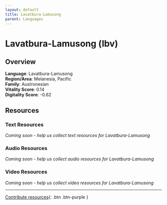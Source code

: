 ```yaml
---
layout: default
title: Lavatbura-Lamusong
parent: Languages
---
```


# Lavatbura-Lamusong (lbv)

## Overview

**Language**: Lavatbura-Lamusong  
**Region/Area**: Melanesia, Pacific  
**Family**: Austronesian  
**Vitality Score**: 0.14  
**Digitality Score**: -0.62  

## Resources

### Text Resources
*Coming soon - help us collect text resources for Lavatbura-Lamusong*

### Audio Resources
*Coming soon - help us collect audio resources for Lavatbura-Lamusong*

### Video Resources
*Coming soon - help us collect video resources for Lavatbura-Lamusong*

---

[Contribute resources](https://fairtrain.github.io/){: .btn .btn-purple }
